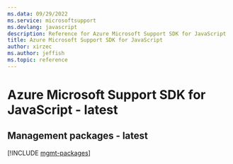 ```yaml
---
ms.data: 09/29/2022
ms.service: microsoftsupport
ms.devlang: javascript
description: Reference for Azure Microsoft Support SDK for JavaScript
title: Azure Microsoft Support SDK for JavaScript
author: xirzec
ms.author: jeffish
ms.topic: reference
---
```

# Azure Microsoft Support SDK for JavaScript - latest

## Management packages - latest
[!INCLUDE [mgmt-packages](microsoft-support-mgmt-index.md)]